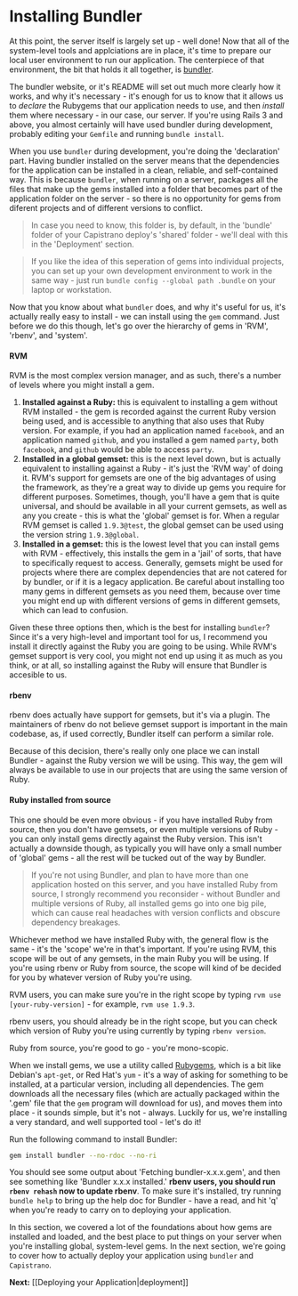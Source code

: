 Installing Bundler
===

At this point, the server itself is largely set up - well done! Now that all of the system-level tools and applciations are in place, it's time to prepare our local user environment to run our application. The centerpiece of that environment, the bit that holds it all together, is [bundler](http://gembundler.com/).

The bundler website, or it's README will set out much more clearly how it works, and why it's necessary - it's enough for us to know that it allows us to _declare_ the Rubygems that our application needs to use, and then _install_ them where necessary - in our case, our server. If you're using Rails 3 and above, you almost certainly will have used bundler during development, probably editing your `Gemfile` and running `bundle install`.

When you use `bundler` during development, you're doing the 'declaration' part. Having bundler installed on the server means that the dependencies for the application can be installed in a clean, reliable, and self-contained way. This is because `bundler`, when running on a server, packages all the files that make up the gems installed into a folder that becomes part of the application folder on the server - so there is no opportunity for gems from diferent projects and of different versions to conflict.

> In case you need to know, this folder is, by default, in the 'bundle' folder of your Capistrano deploy's 'shared' folder - we'll deal with this in the 'Deployment' section.


> If you like the idea of this seperation of gems into individual projects, you can set up your own development environment to work in the same way - just run `bundle config --global path .bundle` on your laptop or workstation.

Now that you know about what `bundler` does, and why it's useful for us, it's actually really easy to install - we can install using the `gem` command. Just before we do this though, let's go over the hierarchy of gems in 'RVM', 'rbenv', and 'system'.

#### RVM

RVM is the most complex version manager, and as such, there's a number of levels where you might install a gem.

1. **Installed against a Ruby:** this is equivalent to installing a gem without RVM installed - the gem is recorded against the current Ruby version being used, and is accessible to anything that also uses that Ruby version. For example, if you had an application named `facebook`, and an application named `github`, and you installed a gem named `party`, both `facebook`, and `github` would be able to access `party`.
2. **Installed in a global gemset:** this is the next level down, but is actually equivalent to installing against a Ruby - it's just the 'RVM way' of doing it. RVM's support for gemsets are one of the big advantages of using the framework, as they're a great way to divide up gems you require for different purposes. Sometimes, though, you'll have a gem that is quite universal, and should be available in all your current gemsets, as well as any you create - this is what the 'global' gemset is for. When a regular RVM gemset is called `1.9.3@test`, the global gemset can be used using the version string `1.9.3@global`.
3. **Installed in a gemset:** this is the lowest level that you can install gems with RVM - effectively, this installs the gem in a 'jail' of sorts, that have to specifically request to access. Generally, gemsets might be used for projects where there are complex dependencies that are not catered for by bundler, or if it is a legacy application. Be careful about installing too many gems in different gemsets as you need them, because over time you might end up with different versions of gems in different gemsets, which can lead to confusion.

Given these three options then, which is the best for installing `bundler`? Since it's a very high-level and important tool for us, I recommend you install it directly against the Ruby you are going to be using. While RVM's gemset support is very cool, you might not end up using it as much as you think, or at all, so installing against the Ruby will ensure that Bundler is accesible to us.

#### rbenv

rbenv does actually have support for gemsets, but it's via a plugin. The maintainers of rbenv do not believe gemset support is important in the main codebase, as, if used correctly, Bundler itself can perform a similar role.

Because of this decision, there's really only one place we can install Bundler - against the Ruby version we will be using. This way, the gem will always be available to use in our projects that are using the same version of Ruby.

#### Ruby installed from source

This one should be even more obvious - if you have installed Ruby from source, then you don't have gemsets, or even multiple versions of Ruby - you can only install gems directly against the Ruby version. This isn't actually a downside though, as typically you will have only a small number of 'global' gems - all the rest will be tucked out of the way by Bundler.

> If you're not using Bundler, and plan to have more than one application hosted on this server, and you have installed Ruby from source, I strongly recommend you reconsider - without Bundler and multiple versions of Ruby, all installed gems go into one big pile, which can cause real headaches with version conflicts and obscure dependency breakages.


Whichever method we have installed Ruby with, the general flow is the same - it's the 'scope' we're in that's important. If you're using RVM, this scope will be out of any gemsets, in the main Ruby you will be using. If you're using rbenv or Ruby from source, the scope will kind of be decided for you by whatever version of Ruby you're using.

RVM users, you can make sure you're in the right scope by typing `rvm use [your-ruby-version]` - for example, `rvm use 1.9.3`.

rbenv users, you should already be in the right scope, but you can check which version of Ruby you're using currently by typing `rbenv version`.

Ruby from source, you're good to go - you're mono-scopic.

When we install gems, we use a utility called [Rubygems](https://rubygems.org), which is a bit like Debian's `apt-get`, or Red Hat's `yum` - it's a way of asking for something to be installed, at a particular version, including all dependencies. The gem downloads all the necessary files (which are actually packaged within the '.gem' file that the `gem` program will download for us), and moves them into place - it sounds simple, but it's not - always. Luckily for us, we're installing a very standard, and well supported tool - let's do it!

Run the following command to install Bundler:

``` bash
gem install bundler --no-rdoc --no-ri
```

You should see some output about 'Fetching bundler-x.x.x.gem', and then see something like 'Bundler x.x.x installed.' **rbenv users, you should run `rbenv rehash` now to update rbenv**. To make sure it's installed, try running `bundle help` to bring up the help doc for Bundler - have a read, and hit 'q' when you're ready to carry on to deploying your application.

In this section, we covered a lot of the foundations about how gems are installed and loaded, and the best place to put things on your server when you're installing global, system-level gems. In the next section, we're going to cover how to actually deploy your application using `bundler` and `Capistrano`.

**Next:** [[Deploying your Application|deployment]]

